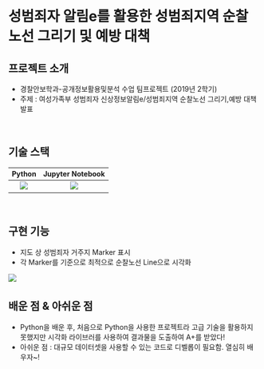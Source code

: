 # 성범죄자 알림e를 활용한 성범죄지역 순찰노선 그리기 및 예방 대책
## 프로젝트 소개
* 경찰안보학과-공개정보활용및분석 수업 팀프로젝트 (2019년 2학기)
* 주제 : 여성가족부 성범죄자 신상정보알림e/성범죄지역 순찰노선 그리기,예방 대책 발표

<br>

## 기술 스택
| Python | Jupyter Notebook |
| :----: | :--------------: |
|   <img src="https://img.shields.io/badge/Python-3776AB?style=for-the-badge&logo=Python&logoColor=white">|   <img src="https://img.shields.io/badge/Jupyter-F37626.svg?style=for-the-badge&logo=figma&logoColor=white">    |
<br>

## 구현 기능
* 지도 상 성범죄자 거주지 Marker 표시
* 각 Marker를 기준으로 최적으로 순찰노선 Line으로 시각화
<img src="./img/순찰노선_시각화_결과.png" width=60%/>

<br>

## 배운 점 & 아쉬운 점
- Python을 배운 후, 처음으로 Python을 사용한 프로젝트라 고급 기술을 활용하지 못했지만 시각화 라이브러를 사용하여 결과물을 도출하여 A+를 받았다!
- 아쉬운 점 : 대규모 데이터셋을 사용할 수 있는 코드로 디벨롭이 필요함. 열심히 배우자~!
